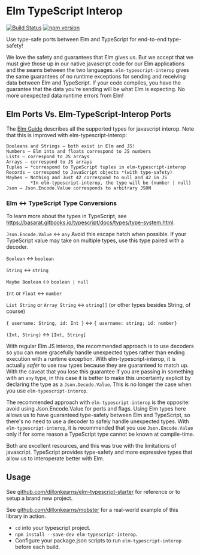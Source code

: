 # Elm TypeScript Interop
[![Build Status](https://travis-ci.org/dillonkearns/elm-typescript-interop.svg?branch=master)](https://travis-ci.org/dillonkearns/elm-typescript-interop)
[![npm version](https://badge.fury.io/js/elm-typescript-interop.svg)](https://badge.fury.io/js/elm-typescript-interop)

Use type-safe ports between Elm and TypeScript for end-to-end type-safety!

We love the safety and guarantees that Elm gives us. But we accept that we must give those up in our native javascript code for our Elm applications and the seams between the two languages. `elm-typescript-interop` gives the same guarantees of no runtime exceptions for sending and receiving data between Elm and TypeScript. If your code compiles, you have the guarantee that the data you're sending will be what Elm is expecting. No more unexpected data runtime errors from Elm!

## Elm Ports Vs. Elm-TypeScript-Interop Ports
The [Elm Guide](https://guide.elm-lang.org/interop/javascript.html) describes all the supported types for javascript interop. Note that this is improved with elm-typescript-interop:

    Booleans and Strings – both exist in Elm and JS!
    Numbers – Elm ints and floats correspond to JS numbers
    Lists – correspond to JS arrays
    Arrays – correspond to JS arrays
    Tuples – *correspond to TypeScript tuples in elm-typescript-interop
    Records – correspond to JavaScript objects *(with type-safety)
    Maybes – Nothing and Just 42 correspond to null and 42 in JS
             *In elm-typescript-interop, the type will be (number | null)
    Json – Json.Encode.Value corresponds to arbitrary JSON


### Elm <-> TypeScript Type Conversions
To learn more about the types in TypeScript, see https://basarat.gitbooks.io/typescript/docs/types/type-system.html.

`Json.Encode.Value` <-> `any`  Avoid this escape hatch when possible. If your TypeScript value may take on multiple types, use this type paired with a decoder.

`Boolean` <-> `boolean`

`String` <-> `string`

`Maybe Boolean` <-> `boolean | null`

`Int` or `Float` <-> `number`

`List String` or `Array String`  <-> `string[]`
(or other types besides String, of course)

`{ username: String, id: Int }` <-> `{ username: string; id: number}`

`(Int, String)` <-> `[Int, String]`

With regular Elm JS interop, the recommended approach is to use decoders so you can more gracefully handle unexpected types rather than ending execution with a runtime exception. With elm-typescript-interop, it is actually *safer* to use raw types because they are guaranteed to match up. With the caveat that you lose this guarantee if you are passing in something with an `any` type, in this case it is better to make this uncertainty explicit by declaring the type as a `Json.Decode.Value`.
This is no longer the case when you use `elm-typescript-interop`.

The recommended approach with `elm-typescript-interop` is the opposite: avoid
using Json.Encode.Value for ports and flags. Using Elm types here allows us to
have guaranteed type-safety between Elm and TypeScript, so there's no need to use
a decoder to safely handle unexpected types. With `elm-typescript-interop`, it is
recommended that you use `Json.Encode.Value` only if for some reason a
TypeScript type cannot be known at compile-time.


Both are excellent resources, and this was true with the limitations of javascript.
TypeScript provides type-safety and more expressive types that allow us to
interoperate better with Elm.

## Usage
See [github.com/dillonkearns/elm-typescript-starter](https://github.com/dillonkearns/elm-typescript-starter) for reference or to setup a brand new project.

See [github.com/dillonkearns/mobster](https://github.com/dillonkearns/mobster)
for a real-world example of this library in action.

* `cd` into your typescript project.
* `npm install --save-dev elm-typescript-interop`.
* Configure your package.json scripts to run `elm-typescript-interop` before each build.
